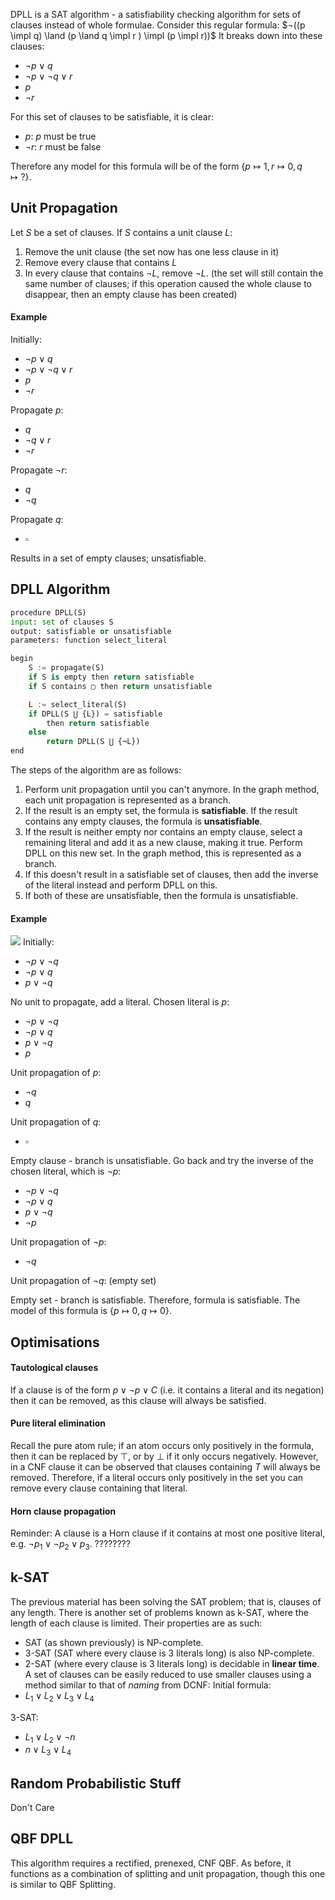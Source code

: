 $\newcommand{\impl}{\rightarrow} \newcommand{\equi}{\leftrightarrow}$
DPLL is a SAT algorithm - a satisfiability checking algorithm for sets of clauses instead of whole formulae.
Consider this regular formula: $¬((p \impl q) \land (p \land q \impl r ) \impl (p \impl r))$
It breaks down into these clauses:
-   $¬p \lor q$
-   $¬p \lor ¬q \lor r$
-   $p$
-   $¬r$

For this set of clauses to be satisfiable, it is clear:
- $p$: $p$ must be true
- $¬r$: $r$ must be false

Therefore any model for this formula will be of the form $\{p \mapsto 1, r \mapsto 0, q \mapsto ?\}$.

## Unit Propagation
Let $S$ be a set of clauses.
If $S$ contains a unit clause $L$:
1. Remove the unit clause (the set now has one less clause in it)
2. Remove every clause that contains $L$
3. In every clause that contains $¬L$, remove $¬L$. (the set will still contain the same number of clauses; if this operation caused the whole clause to disappear, then an empty clause has been created)
#### Example
Initially:
-   $¬p \lor q$
-   $¬p \lor ¬q \lor r$
-   $p$
-   $¬r$

Propagate $p$:
-   $q$
-   $¬q \lor r$
-   $¬r$

Propagate $¬r$:
-   $q$
-   $¬q$

Propagate $q$:
-   $\square$

Results in a set of empty clauses; unsatisfiable.
## DPLL Algorithm
```python
procedure DPLL(S)
input: set of clauses S
output: satisfiable or unsatisfiable
parameters: function select_literal

begin
	S := propagate(S)
	if S is empty then return satisfiable
	if S contains ▢ then return unsatisfiable

	L := select_literal(S)
	if DPLL(S ⋃ {L}) = satisfiable
		then return satisfiable
	else
		return DPLL(S ⋃ {¬L})
end
```
The steps of the algorithm are as follows:
1. Perform unit propagation until you can't anymore. In the graph method, each unit propagation is represented as a branch.
2. If the result is an empty set, the formula is **satisfiable**. If the result contains any empty clauses, the formula is **unsatisfiable**.
3. If the result is neither empty nor contains an empty clause, select a remaining literal and add it as a new clause, making it true. Perform DPLL on this new set. In the graph method, this is represented as a branch.
4. If this doesn't result in a satisfiable set of clauses, then add the inverse of the literal instead and perform DPLL on this.
5. If both of these are unsatisfiable, then the formula is unsatisfiable.

#### Example
![](Pasted%20image%2020230124122007.png)
Initially:
- $¬p \lor ¬q$
- $¬p \lor q$
- $p \lor ¬q$

No unit to propagate, add a literal. Chosen literal is $p$:
- $¬p \lor ¬q$
- $¬p \lor q$
- $p \lor ¬q$
- $p$

Unit propagation of $p$:
- $¬q$
- $q$

Unit propagation of $q$:
- $\square$

Empty clause - branch is unsatisfiable. Go back and try the inverse of the chosen literal, which is $¬p$:

- $¬p \lor ¬q$
- $¬p \lor q$
- $p \lor ¬q$
- $¬p$

Unit propagation of $¬p$:

- $¬q$

Unit propagation of $¬q$:
(empty set)

Empty set - branch is satisfiable. Therefore, formula is satisfiable. The model of this formula is $\{ p \mapsto 0, q \mapsto 0 \}$.

## Optimisations
#### Tautological clauses
If a clause is of the form $p \lor ¬p \lor C$ (i.e. it contains a literal and its negation) then it can be removed, as this clause will always be satisfied.
#### Pure literal elimination
Recall the pure atom rule; if an atom occurs only positively in the formula, then it can be replaced by $\top$, or by $\bot$ if it only occurs negatively.
However, in a CNF clause it can be observed that clauses containing $T$ will always be removed. Therefore, if a literal occurs only positively in the set you can remove every clause containing that literal. 
#### Horn clause propagation
Reminder: A clause is a Horn clause if it contains at most one positive literal, e.g. $¬p_1 \lor ¬p_2 \lor p_3$.
????????

## k-SAT
The previous material has been solving the SAT problem; that is, clauses of any length. There is another set of problems known as k-SAT, where the length of each clause is limited. Their properties are as such:
- SAT (as shown previously) is NP-complete.
- 3-SAT (SAT where every clause is 3 literals long) is also NP-complete.
- 2-SAT (where every clause is 3 literals long) is decidable in **linear time**.
A set of clauses can be easily reduced to use smaller clauses using a method similar to that of *naming* from DCNF:
Initial formula:
- $L_1 \lor L_2 \lor L_3 \lor L_4$

3-SAT:
- $L_1 \lor L_2 \lor ¬n$
- $n \lor L_3 \lor L_4$

## Random Probabilistic Stuff
Don't Care

## QBF DPLL
This algorithm requires a rectified, prenexed, CNF QBF.
As before, it functions as a combination of splitting and unit propagation, though this one is similar to QBF Splitting.